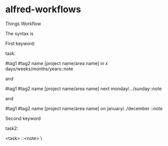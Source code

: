 # alfred-workflows




Things Workflow
 

The syntax is

First keyword:

task:

\#tag1 #tag2 name [project name/area name] in x days/weeks/months/years::note

and

\#tag1 #tag2 name [project name/area name] next monday/.../sunday::note

and

\#tag1 #tag2 name [project name/area name] on january/../december <day as number>::note

Second keyword

task2:

\<task> ::\<note>
\